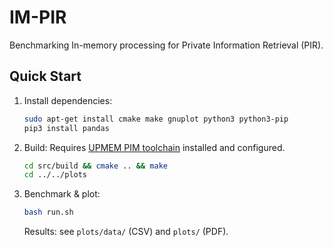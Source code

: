 

# IM-PIR
Benchmarking In-memory processing for Private Information Retrieval (PIR).

## Quick Start

1. Install dependencies:
   ```bash
   sudo apt-get install cmake make gnuplot python3 python3-pip
   pip3 install pandas
   ```
2. Build:
   Requires [UPMEM PIM toolchain](https://sdk.upmem.com/stable/index.html) installed and configured.
   
   ```bash
   cd src/build && cmake .. && make
   cd ../../plots
   ```
3. Benchmark & plot:
   ```bash
   bash run.sh
   ```
   Results: see `plots/data/` (CSV) and `plots/` (PDF).
